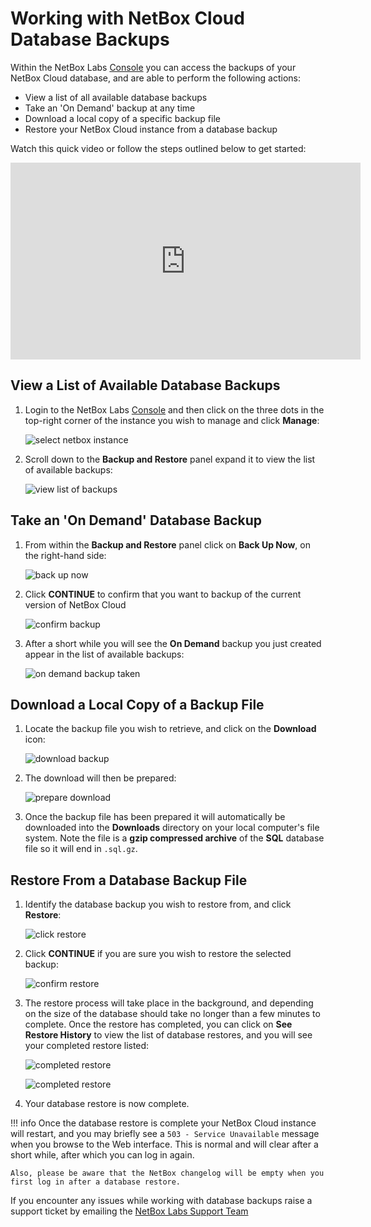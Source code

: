 # Working with NetBox Cloud Database Backups

Within the NetBox Labs [Console](https://console.netboxlabs.com/dashboard/) you can access the backups of your NetBox Cloud database, and are able to perform the following actions:  

- View a list of all available database backups
- Take an 'On Demand' backup at any time
- Download a local copy of a specific backup file  
- Restore your NetBox Cloud instance from a database backup

Watch this quick video or follow the steps outlined below to get started: 

<iframe width="560" height="315" src="https://www.youtube.com/embed/1YnQhsC6KFQ?si=q4JyPGQIbN-Q_0Yv" title="YouTube video player" frameborder="0" allow="accelerometer; autoplay; clipboard-write; encrypted-media; gyroscope; picture-in-picture; web-share" allowfullscreen></iframe>

## View a List of Available Database Backups

1. Login to the NetBox Labs [Console](https://console.netboxlabs.com/dashboard/) and then click on the three dots in the top-right corner of the instance you wish to manage and click **Manage**:

    ![select netbox instance](../images/backups/manage_instance.png)

2. Scroll down to the **Backup and Restore** panel expand it to view the list of available backups:

    ![view list of backups](../images/backups/view_list_backups.png)

## Take an 'On Demand' Database Backup

1. From within the **Backup and Restore** panel click on **Back Up Now**, on the right-hand side: 

    ![back up now](../images/backups/backup_now.png)

2. Click **CONTINUE** to confirm that you want to backup of the current version of NetBox Cloud

    ![confirm backup](../images/backups/confirm_backup.png)

3. After a short while you will see the **On Demand** backup you just created appear in the list of available backups: 

    ![on demand backup taken](../images/backups/list_backups.png)

## Download a Local Copy of a Backup File

1. Locate the backup file you wish to retrieve, and click on the **Download** icon:

    ![download backup](../images/backups/download_backup.png)

2. The download will then be prepared: 

    ![prepare download](../images/backups/prepare_download.png)

3. Once the backup file has been prepared it will automatically be downloaded into the **Downloads** directory on your local computer's file system. Note the file is a **gzip compressed archive** of the **SQL** database file so it will end in `.sql.gz`.

## Restore From a Database Backup File

1. Identify the database backup you wish to restore from, and click **Restore**:

    ![click restore](../images/backups/restore_select.png)

2. Click **CONTINUE** if you are sure you wish to restore the selected backup:

    ![confirm restore](../images/backups/restore_confirm.png)

3. The restore process will take place in the background, and depending on the size of the database should take no longer than a few minutes to complete. Once the restore has completed, you can click on **See Restore History** to view the list of database restores, and you will see your completed restore listed:

    ![completed restore](../images/backups/restore_history_1.png)

    ![completed restore](../images/backups/restore_history_2.png)

4. Your database restore is now complete. 

!!! info
    Once the database restore is complete your NetBox Cloud instance will restart, and you may briefly see a `503 - Service Unavailable` message when you browse to the Web interface. This is normal and will clear after a short while, after which you can log in again. 
    
    Also, please be aware that the NetBox changelog will be empty when you first log in after a database restore.

If you encounter any issues while working with database backups raise a support ticket by emailing the [NetBox Labs Support Team](mailto:support@netboxlabs.com)